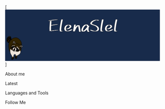 [![Header](https://github.com/ElenaSlel/ElenaSlel/blob/913aa211861679a672b56b49de5cfa2903e97d12/assets/-fOrk357Ii0.jpg)]

About me


Latest 

Languages and Tools

Follow Me
